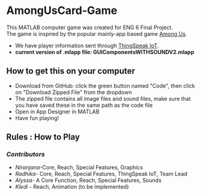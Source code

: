 # AmongUsCard-Game
This MATLAB computer game was created for ENG 6 Final Project.  
The game is inspired by the popular mainly-app based game [Among Us](https://www.google.com/search?q=among+us&oq=among+us&aqs=chrome..69i57j46i433j0i433l3j69i60l2j69i61.1497j0j7&sourceid=chrome&ie=UTF-8).
- We have player information sent through [ThingSpeak IoT](https://thingspeak.com/).
- **current version of .mlapp file: GUIComponentsWITHSOUNDV2.mlapp** 

## How to get this on your computer
- Download from GitHub: click the green button named "Code", then click on "Download Zipped File" from the dropdown
- The zipped file contains all image files and sound files, make sure that you have saved these in the same path as the code file
- Open in App Designer in MATLAB
- Have fun playing!

## Rules : How to Play


### *Contributors*
* *Niranjana*-Core, Reach, Special Features, Graphics
* *Radhika*- Core, Reach, Special Features, ThingSpeak IoT, Team Lead
* *Alyssa*- A Core Function, Reach, Special Features, Sounds
* *Kledi* - Reach, Animation (to be implemented)



